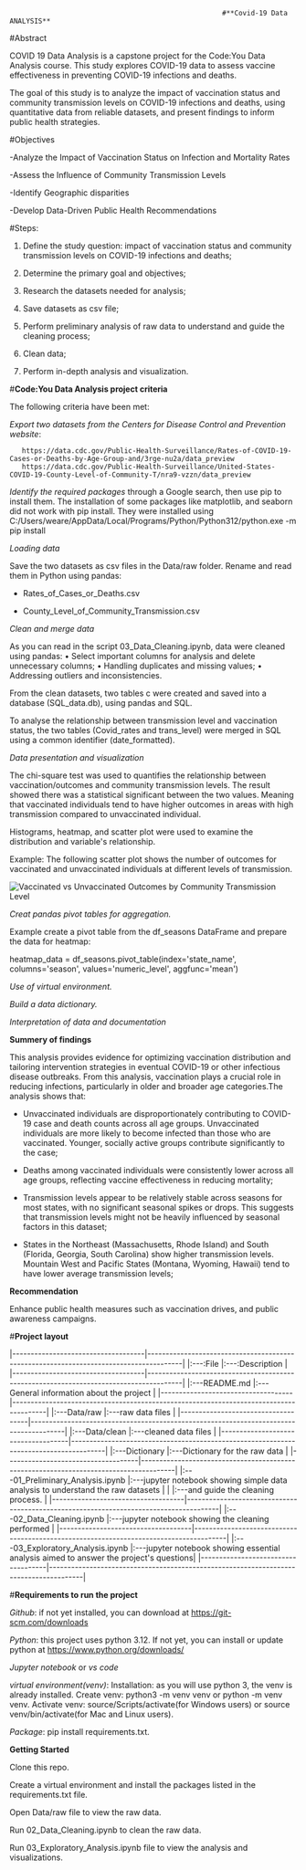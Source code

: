                                                         #**Covid-19 Data ANALYSIS**
    
#Abstract

COVID 19 Data Analysis is a capstone project for the Code:You Data Analysis course. This study explores COVID-19 data to assess vaccine effectiveness in preventing COVID-19 infections and deaths. 

The goal of this study is to analyze the impact of vaccination status and community transmission levels on COVID-19 infections and deaths, using quantitative data from reliable datasets, and present findings to inform public health strategies.

#Objectives

-Analyze the Impact of Vaccination Status on Infection and Mortality Rates

-Assess the Influence of Community Transmission Levels

-Identify Geographic disparities

-Develop Data-Driven Public Health Recommendations

#Steps:

1. Define the study question: impact of vaccination status and community transmission levels on COVID-19 infections and deaths;

2. Determine the primary goal and objectives;

3. Research the datasets needed for analysis;

4. Save datasets as csv file;

5. Perform preliminary analysis of raw data to understand and guide the cleaning process;

6. Clean data;

7. Perform in-depth analysis and visualization.

#**Code:You Data Analysis project criteria**

The following criteria have been met:

*Export two datasets from the Centers for Disease Control and Prevention website*: 

       https://data.cdc.gov/Public-Health-Surveillance/Rates-of-COVID-19-Cases-or-Deaths-by-Age-Group-and/3rge-nu2a/data_preview
       https://data.cdc.gov/Public-Health-Surveillance/United-States-COVID-19-County-Level-of-Community-T/nra9-vzzn/data_preview

*Identify the required packages* through a Google search, then use pip to install them. The installation of some packages like matplotlib, and seaborn did not work with pip install. They were installed using C:/Users/weare/AppData/Local/Programs/Python/Python312/python.exe -m pip install 

*Loading data*

Save the two datasets as csv files in the Data/raw folder. Rename and read them in Python using pandas:

- Rates_of_Cases_or_Deaths.csv

- County_Level_of_Community_Transmission.csv

*Clean and merge data*

As you can read in the script 03_Data_Cleaning.ipynb, data were cleaned using pandas: 
                         •	Select important columns for analysis and delete unnecessary columns;
                         •	Handling duplicates and missing values;
                         •	Addressing outliers and inconsistencies. 

From the clean datasets, two tables c were created and saved into a database (SQL_data.db), using pandas and SQL.

To analyse the relationship between transmission level and vaccination status, the two tables (Covid_rates and trans_level) were merged in SQL using a common identifier (date_formatted).

*Data presentation and visualization*

The chi-square test was used to quantifies the relationship between vaccination/outcomes and community transmission levels. The result showed there was a statistical significant between the two values. Meaning that vaccinated individuals tend to have higher outcomes in areas with high transmission compared to unvaccinated individual.

Histograms, heatmap, and scatter plot were used to examine the distribution and variable's relationship.

Example: The following scatter plot shows the number of outcomes for vaccinated and unvaccinated individuals at different levels of transmission.

![Vaccinated vs Unvaccinated Outcomes by Community Transmission Level](Vaccinated_vs_Unvaccinated_Outcomes_by_Community_Transmission_Level.png)

*Creat pandas pivot tables for aggregation.*

Example create a pivot table from the df_seasons DataFrame and prepare the data for heatmap:

heatmap_data = df_seasons.pivot_table(index='state_name', columns='season', values='numeric_level', aggfunc='mean')

*Use of virtual environment.*
 
*Build a data dictionary.* 

*Interpretation of data and documentation*

**Summery of findings**

This analysis provides evidence for optimizing vaccination distribution and tailoring intervention strategies in eventual COVID-19 or other infectious disease 
outbreaks. From this analysis, vaccination plays a crucial role in reducing infections, particularly in older and broader age categories.The analysis shows that:

- Unvaccinated individuals are disproportionately contributing to COVID-19 case and death counts across all age groups. Unvaccinated individuals are more likely to become infected than those who are vaccinated. Younger, socially active groups contribute significantly to the case;

- Deaths among vaccinated individuals were consistently lower across all age groups, reflecting vaccine effectiveness in reducing mortality;

- Transmission levels appear to be relatively stable across seasons for most states, with no significant seasonal spikes or drops. This suggests that transmission levels might not be heavily influenced by seasonal factors in this dataset;

- States in the Northeast (Massachusetts, Rhode Island) and South (Florida, Georgia, South Carolina) show higher transmission levels. Mountain West and Pacific States (Montana, Wyoming, Hawaii) tend to have lower average transmission levels;

**Recommendation**

Enhance public health measures such as vaccination drives, and public awareness campaigns.

#**Project layout**

|------------------------------------|---------------------------------------------------------------------------------------|
|:---:File                           |:---:Description                                                                       | 	
|------------------------------------|---------------------------------------------------------------------------------------|
|:---README.md                       |:---General information about the project                                              |
|------------------------------------|---------------------------------------------------------------------------------------|
|:---Data/raw                        |:---raw data files                                                                     |
|------------------------------------|---------------------------------------------------------------------------------------|
|:---Data/clean                      |:---cleaned data files                                                                 |
|------------------------------------|---------------------------------------------------------------------------------------|
|:---Dictionary                      |:---Dictionary for the raw data                                                        |
|------------------------------------|---------------------------------------------------------------------------------------|
|:---01_Preliminary_Analysis.ipynb   |:---jupyter notebook showing simple data analysis to understand the raw datasets       | 
|                                    |:---and guide the cleaning process.                                                    |
|------------------------------------|---------------------------------------------------------------------------------------|
|:---02_Data_Cleaning.ipynb          |:---jupyter notebook showing the cleaning performed                                    |
|------------------------------------|---------------------------------------------------------------------------------------|
|:---03_Exploratory_Analysis.ipynb   |:---jupyter notebook showing essential analysis aimed to answer the project's questions|
|------------------------------------|---------------------------------------------------------------------------------------|

#**Requirements to run the project**

*Github*: if not yet installed, you can download at https://git-scm.com/downloads

*Python*: this project uses python 3.12. If not yet, you can install or update python at https://www.python.org/downloads/

*Jupyter notebook* or *vs code*

*virtual environment(venv)*: 
           Installation: as you will use python 3, the venv is already installed.
           Create venv: python3 -m venv venv or python -m venv venv.
           Activate venv: source/Scripts/activate(for Windows users) or source venv/bin/activate(for Mac and Linux users).

*Package*: pip install requirements.txt. 

**Getting Started**

Clone this repo.

Create a virtual environment and install the packages listed in the requirements.txt file.

Open Data/raw file to view the raw data.

Run 02_Data_Cleaning.ipynb to clean the raw data.

Run 03_Exploratory_Analysis.ipynb file to view the analysis and visualizations.
